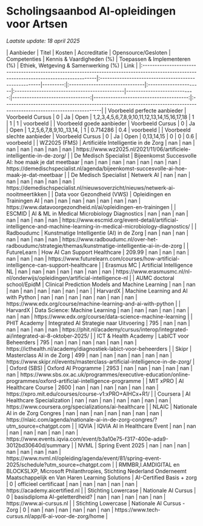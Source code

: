 # Scholingsaanbod AI‑opleidingen voor Artsen

*Laatste update: 18 april 2025*

<div style="overflow-x:auto;">
| Aanbieder                                                                                                                                | Titel                                                |   Kosten | Accreditatie                   | Opensource/Gesloten   | Competenties                                 |   Kennis & Vaardigheden (%) |   Toepassen & Implementeren (%) |   Ethiek, Wetgeving & Samenwerking (%) | Link                                                                                                                  |
|:-----------------------------------------------------------------------------------------------------------------------------------------|:-----------------------------------------------------|---------:|:-------------------------------|:----------------------|:---------------------------------------------|----------------------------:|--------------------------------:|---------------------------------------:|:----------------------------------------------------------------------------------------------------------------------|
| Voorbeeld perfecte aanbieder                                                                                                             | Voorbeeld Cursus                                     |     0    | Ja                             | Open                  | 1,2,3,4,5,6,7,8,9,10,11,12,13,14,15,16,17,18 |                           1 |                        1        |                                    1   | voorbeeld                                                                                                             |
| Voorbeeld goede aanbieder                                                                                                                | Voorbeeld Cursus                                     |     0    | Ja                             | Open                  | 1,2,5,6,7,8,9,10,,13,14,                     |                           1 |                        0.714286 |                                    0.4 | voorbeeld                                                                                                             |
| Voorbeeld slechte aanbieder                                                                                                              | Voorbeeld Cursus                                     |     0    | Ja                             | Open                  | 0,13,14,15                                   |                           0 |                        0        |                                    0.6 | voorbeeld                                                                                                             |
| WZ2025 (FMS)                                                                                                                             | Artificiële Intelligentie in de Zorg                 |   nan    | nan                            | nan                   | nan                                          |                         nan |                      nan        |                                  nan   | https://www.wz2025.nl/2021/11/06/artificiele-intelligentie-in-de-zorg/                                                |
| De Medisch Specialist                                                                                                                    | Bijeenkomst Succesvolle AI: hoe maak je dat meetbaar |   nan    | nan                            | nan                   | nan                                          |                         nan |                      nan        |                                  nan   | https://demedischspecialist.nl/agenda/bijeenkomst-succesvolle-ai-hoe-maak-je-dat-meetbaar                             |
| De Medisch Specialist                                                                                                                    | Netwerk AI                                           |   nan    | nan                            | nan                   | nan                                          |                         nan |                      nan        |                                  nan   | https://demedischspecialist.nl/nieuwsoverzicht/nieuws/netwerk-ai-nooitmeertikken                                      |
| Data voor Gezondheid (VWS)                                                                                                               | Opleidingen en Trainingen AI                         |   nan    | nan                            | nan                   | nan                                          |                         nan |                      nan        |                                  nan   | https://www.datavoorgezondheid.nl/ai/opleidingen-en-trainingen                                                        |
| ESCMID                                                                                                                                   | AI & ML in Medical Microbiology Diagnostics          |   nan    | nan                            | nan                   | nan                                          |                         nan |                      nan        |                                  nan   | https://www.escmid.org/event-detail/artificial-intelligence-and-machine-learning-in-medical-microbiology-diagnostics/ |
| Radboudumc                                                                                                                               | Kunstmatige Intelligentie (AI) in de Zorg            |   nan    | nan                            | nan                   | nan                                          |                         nan |                      nan        |                                  nan   | https://www.radboudumc.nl/over-het-radboudumc/strategie/themas/kunstmatige-intelligentie-ai-in-de-zorg                |
| FutureLearn                                                                                                                              | How AI Can Support Healthcare                        |   209.99 | nan                            | nan                   | nan                                          |                         nan |                      nan        |                                  nan   | https://www.futurelearn.com/courses/how-artificial-intelligence-can-support-healthcare                                |
| Erasmus MC                                                                                                                               | Artificial Intelligence NL                           |   nan    | nan                            | nan                   | nan                                          |                         nan |                      nan        |                                  nan   | https://www.erasmusmc.nl/nl-nl/onderwijs/opleidingen/artificial-intelligence-nl                                       |
| AUMC doctoral school/EpidM                                                                                                               | Clinical Prediction Models and Machine Learning      |   nan    | nan                            | nan                   | nan                                          |                         nan |                      nan        |                                  nan   | nan                                                                                                                   |
| HarvardX                                                                                                                                 | Machine Learning and AI with Python                  |   nan    | nan                            | nan                   | nan                                          |                         nan |                      nan        |                                  nan   | https://www.edx.org/course/machine-learning-and-ai-with-python                                                        |
| HarvardX                                                                                                                                 | Data Science: Machine Learning                       |   nan    | nan                            | nan                   | nan                                          |                         nan |                      nan        |                                  nan   | https://www.edx.org/course/data-science-machine-learning                                                              |
| PHIT Academy                                                                                                                             | Integrated AI Strategie naar Uitvoering              |   795    | nan                            | nan                   | nan                                          |                         nan |                      nan        |                                  nan   | https://phit.nl/academy/cursus/interop/integrated-ai/integrated-ai-8-oktober-2025/                                    |
| ICT & Health Academy                                                                                                                     | LabICT voor Beheerders                               |   795    | nan                            | nan                   | nan                                          |                         nan |                      nan        |                                  nan   | https://icthealth.nl/academy/diagnostiek-labict-voor-beheerders                                                       |
| Skipr                                                                                                                                    | Masterclass AI in de Zorg                            |   499    | nan                            | nan                   | nan                                          |                         nan |                      nan        |                                  nan   | https://www.skipr.nl/events/masterclass-artificial-intelligence-in-de-zorg/                                           |
| Oxford (SBS)                                                                                                                             | Oxford AI Programme                                  |  2953    | nan                            | nan                   | nan                                          |                         nan |                      nan        |                                  nan   | https://www.sbs.ox.ac.uk/programmes/executive-education/online-programmes/oxford-artificial-intelligence-programme    |
| MIT xPRO                                                                                                                                 | AI Healthcare Course                                 |  2600    | nan                            | nan                   | nan                                          |                         nan |                      nan        |                                  nan   | https://xpro.mit.edu/courses/course-v1:xPRO+AIHCx+R1/                                                                 |
| Coursera                                                                                                                                 | AI Healthcare Specialization                         |   nan    | nan                            | nan                   | nan                                          |                         nan |                      nan        |                                  nan   | https://www.coursera.org/specializations/ai-healthcare                                                                |
| NLAIC                                                                                                                                    | Nationale AI in de Zorg Congres                      |   nan    | nan                            | nan                   | nan                                          |                         nan |                      nan        |                                  nan   | https://nlaic.com/agenda/nationale-ai-in-de-zorg-congres/?utm_source=chatgpt.com                                      |
| IQVIA                                                                                                                                    | IQVIA AI in Healthcare Event                         |   nan    | nan                            | nan                   | nan                                          |                         nan |                      nan        |                                  nan   | https://www.events.iqvia.com/event/b3a10e75-f317-400e-ada9-3012bd30640d/summary                                       |
| NVML                                                                                                                                     | Spring Event 2025                                    |   nan    | nan                            | nan                   | nan                                          |                         nan |                      nan        |                                  nan   | https://www.nvml.nl/opleiding/agenda/event/81/spring-event-2025/schedule?utm_source=chatgpt.com                       |
| RMMBR,I.AMDIGITAL en BLOCKSLXP, Microsoft Philanthropies, Stichting Nederland Onderneemt Maatschappelijk en Van Haren Learning Solutions | AI-Certified Basis + zorg                            |     0    | officieel certificaat          | nan                   | nan                                          |                         nan |                      nan        |                                  nan   | https://academy.aicertified.nl                                                                                        |
| Stichting Lowercase                                                                                                                      | Nationale AI Cursus                                  |     0    | basisdiploma AI-geletterdheid? | nan                   | nan                                          |                         nan |                      nan        |                                  nan   | https://www.ai-cursus.nl                                                                                              |
| Stichting Lowercase                                                                                                                      | Nationale AI Cursus - Zorg                           |     0    | nan                            | nan                   | nan                                          |                         nan |                      nan        |                                  nan   | https://www.tech-cursus.nl/app/6-ai-voor-de-zorg/home                                                                 |
</div>
